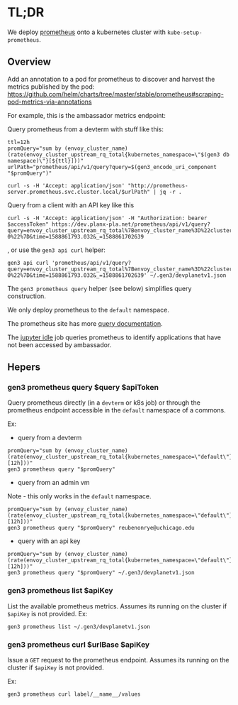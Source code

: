# TL;DR

We deploy [prometheus](https://prometheus.io) onto a kubernetes cluster with `kube-setup-prometheus`.

## Overview

Add an annotation to a pod for prometheus to discover and harvest the metrics published by the pod:
https://github.com/helm/charts/tree/master/stable/prometheus#scraping-pod-metrics-via-annotations

For example, this is the ambassador metrics endpoint: 


Query prometheus from a devterm with stuff like this:
```
ttl=12h
promQuery="sum by (envoy_cluster_name) (rate(envoy_cluster_upstream_rq_total{kubernetes_namespace=\"$(gen3 db namespace)\"}[${ttl}]))"
urlPath="prometheus/api/v1/query?query=$(gen3_encode_uri_component "$promQuery")"

curl -s -H 'Accept: application/json' "http://prometheus-server.prometheus.svc.cluster.local/$urlPath" | jq -r .
```

Query from a client with an API key like this 
```
curl -s -H 'Accept: application/json' -H "Authorization: bearer $accessToken" https://dev.planx-pla.net/prometheus/api/v1/query?query=envoy_cluster_upstream_rq_total%7Benvoy_cluster_name%3D%22cluster_h_reubenonrye_40uchicago_2eedu_s-0%22%7D&time=1588861793.032&_=1588861702639
```
, or use the `gen3 api curl` helper:
```
gen3 api curl 'prometheus/api/v1/query?query=envoy_cluster_upstream_rq_total%7Benvoy_cluster_name%3D%22cluster_h_reubenonrye_40uchicago_2eedu_s-0%22%7D&time=1588861793.032&_=1588861702639' ~/.gen3/devplanetv1.json
```

The `gen3 prometheus query` helper (see below) simplifies query construction.

We only deploy prometheus to the `default` namespace.


The prometheus site has more [query documentation](https://prometheus.io/docs/prometheus/latest/querying/functions/).

The [jupyter idle](./jupyter.md#idle) job queries prometheus to identify applications that have not been accessed by ambassador.

## Hepers

### gen3 prometheus query $query $apiToken

Query prometheus directly (in a `devterm` or k8s job) or through the prometheus endpoint accessible in the `default` namespace of a commons.

Ex:
* query from a devterm
```
promQuery="sum by (envoy_cluster_name) (rate(envoy_cluster_upstream_rq_total{kubernetes_namespace=\"default\"}[12h]))"
gen3 prometheus query "$promQuery"
```

* query from an admin vm

Note - this only works in the `default` namespace.
```
promQuery="sum by (envoy_cluster_name) (rate(envoy_cluster_upstream_rq_total{kubernetes_namespace=\"default\"}[12h]))"
gen3 prometheus query "$promQuery" reubenonrye@uchicago.edu
```

* query with an api key
```
promQuery="sum by (envoy_cluster_name) (rate(envoy_cluster_upstream_rq_total{kubernetes_namespace=\"default\"}[12h]))"
gen3 prometheus query "$promQuery" ~/.gen3/devplanetv1.json
```

### gen3 prometheus list $apiKey

List the available prometheus metrics.  Assumes its running
on the cluster if `$apiKey` is not provided.
Ex:

```
gen3 prometheus list ~/.gen3/devplanetv1.json
```

### gen3 prometheus curl $urlBase $apiKey

Issue a `GET` request to the prometheus endpoint.  Assumes its running
on the cluster if `$apiKey` is not provided.

Ex:
```
gen3 prometheus curl label/__name__/values
```
